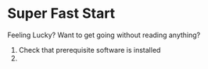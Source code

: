 # Super Fast Start

Feeling Lucky? Want to get going without reading anything?

1. Check that prerequisite software is installed
2. 
